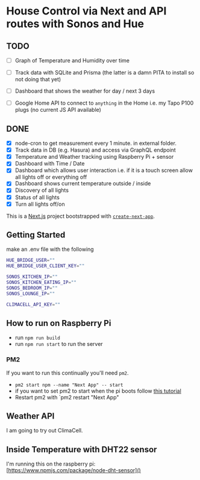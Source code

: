 # House Control via Next and API routes with Sonos and Hue

## TODO

- [ ] Graph of Temperature and Humidity over time
- [ ] Track data with SQLite and Prisma (the latter is a damn PITA to install so not doing that yet)
- [ ] Dashboard that shows the weather for day / next 3 days
- [ ] Google Home API to connect to `anything` in the Home i.e. my Tapo P100 plugs (no current JS API available)


## DONE
- [x] node-cron to get measurement every 1 minute. in external folder.
- [x] Track data in DB (e.g. Hasura) and access via GraphQL endpoint
- [x] Temperature and Weather tracking using Raspberry Pi + sensor
- [x] Dashboard with Time / Date
- [x] Dashboard which allows user interaction i.e. if it is a touch screen allow all lights off or everything off
- [x] Dashboard shows current temperature outside / inside
- [x] Discovery of all lights
- [x] Status of all lights
- [x] Turn all lights off/on

This is a [Next.js](https://nextjs.org/) project bootstrapped with [`create-next-app`](https://github.com/vercel/next.js/tree/canary/packages/create-next-app).

## Getting Started

make an .env file with the following

```bash
HUE_BRIDGE_USER=""
HUE_BRIDGE_USER_CLIENT_KEY=""

SONOS_KITCHEN_IP=""
SONOS_KITCHEN_EATING_IP=""
SONOS_BEDROOM_IP=""
SONOS_LOUNGE_IP=""

CLIMACELL_API_KEY=""
```

## How to run on Raspberry Pi

- run `npm run build`
- run `npm run start` to run the server

### PM2

If you want to run this continually you'll need `pm2`.

- `pm2 start npm --name "Next App" -- start`
- if you want to set pm2 to start when the pi boots follow [this tutorial](https://medium.com/@andrew.nease.code/set-up-a-self-booting-node-js-eb56ebd05549)
- Restart pm2 with `pm2 restart "Next App"

## Weather API
I am going to try out ClimaCell.

## Inside Temperature with DHT22 sensor
I'm running this on the raspberry pi: [https://www.npmjs.com/package/node-dht-sensor]()
